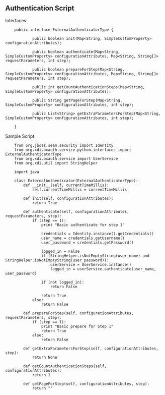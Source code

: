 ## Authentication Script

Interfaces:


        public interface ExternalAuthenticatorType {

                public boolean init(Map<String, SimpleCustomProperty> configurationAttributes);

                public boolean authenticate(Map<String, SimpleCustomProperty> configurationAttributes, Map<String, String[]> requestParameters, int step);

                public boolean prepareForStep(Map<String, SimpleCustomProperty> configurationAttributes, Map<String, String[]> requestParameters, int step);

                public int getCountAuthenticationSteps(Map<String, SimpleCustomProperty> configurationAttributes);

                public String getPageForStep(Map<String, SimpleCustomProperty> configurationAttributes, int step);

                public List<String> getExtraParametersForStep(Map<String, SimpleCustomProperty> configurationAttributes, int step);

        }


Sample Script


        from org.jboss.seam.security import Identity
        from org.xdi.oxauth.service.python.interfaces import ExternalAuthenticatorType
        from org.xdi.oxauth.service import UserService
        from org.xdi.util import StringHelper

        import java

        class ExternalAuthenticator(ExternalAuthenticatorType):
            def __init__(self, currentTimeMillis):
                self.currentTimeMillis = currentTimeMillis

            def init(self, configurationAttributes):
                return True

            def authenticate(self, configurationAttributes, requestParameters, step):
                if (step == 1):
                    print "Basic authenticate for step 1"

                    credentials = Identity.instance().getCredentials()
                    user_name = credentials.getUsername()
                    user_password = credentials.getPassword()

                    logged_in = False
                    if (StringHelper.isNotEmptyString(user_name) and StringHelper.isNotEmptyString(user_password)):
                        userService = UserService.instance()
                        logged_in = userService.authenticate(user_name, user_password)

                    if (not logged_in):
                        return False

                    return True
                else:
                    return False

            def prepareForStep(self, configurationAttributes, requestParameters, step):
                if (step == 1):
                    print "Basic prepare for Step 1"
                    return True
                else:
                    return False

            def getExtraParametersForStep(self, configurationAttributes, step):
                return None

            def getCountAuthenticationSteps(self, configurationAttributes):
                return 1

            def getPageForStep(self, configurationAttributes, step):
                return ""


